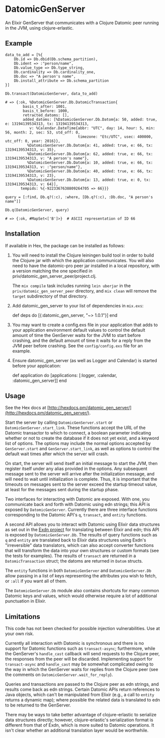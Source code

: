 # DatomicGenServer

An Elixir GenServer that communicates with a Clojure Datomic peer running in the 
JVM, using clojure-erlastic.

## Example

    data_to_add = [%{ 
        Db.id => Db.dbid(Db.schema_partition),
        Db.ident => :"person/name",
        Db.value_type => Db.type_string,
        Db.cardinality => Db.cardinality_one,
        Db.doc => "A person's name",
        Db.install_attribute => Db.schema_partition
    }]

    Db.transact(DatomicGenServer, data_to_add)

    # => {:ok, %DatomicGenServer.Db.DatomicTransaction{
            basis_t_after: 1001, 
            basis_t_before: 1000, 
            retracted_datoms: [],
            added_datoms: [%DatomicGenServer.Db.Datom{a: 50, added: true, e: 13194139534313, tx: 13194139534313,
               v: %Calendar.DateTime{abbr: "UTC", day: 14, hour: 5, min: 56, month: 2, sec: 53, std_off: 0, 
                                     timezone: "Etc/UTC", usec: 400000, utc_off: 0, year: 2016}},
              %DatomicGenServer.Db.Datom{a: 41, added: true, e: 66, tx: 13194139534313, v: 35},
              %DatomicGenServer.Db.Datom{a: 62, added: true, e: 66, tx: 13194139534313, v: "A person's name"},
              %DatomicGenServer.Db.Datom{a: 10, added: true, e: 66, tx: 13194139534313, v: :"person/name"},
              %DatomicGenServer.Db.Datom{a: 40, added: true, e: 66, tx: 13194139534313, v: 23},
              %DatomicGenServer.Db.Datom{a: 13, added: true, e: 0, tx: 13194139534313, v: 64}],      
           tempids: %{-9223367638809264705 => 66}}}

    query = [:find, Db.q?(:c), :where, [Db.q?(:c), :Db.doc, "A person's name"]]
    
    Db.q(DatomicGenServer, query)

    # => {:ok, #MapSet<['B']>}  # ASCII representation of ID 66

## Installation

If available in Hex, the package can be installed as follows:

  1. You will need to install the Clojure leiningen build tool in order to build
     the Clojure jar with which the application communicates. You will also need
     to have the datomic-pro peer jar installed in a local repository, with a 
     version matching the one specified in priv/datomic_gen_server_peer/project.clj.
     
     The `mix compile` task includes running `lein uberjar` in the 
     `priv/datomic_gen_server_peer` directory, and `mix clean` will remove the `target` subdirectory of that directory.

  2. Add datomic_gen_server to your list of dependencies in `mix.exs`:

        def deps do
          [{:datomic_gen_server, "~> 1.0.1"}]
        end
  
  3. You may want to create a config.exs file in your application that adds to 
     your application environment default values to control the default amount of 
     time the GenServer waits for the JVM to start before crashing, and the default 
     amount of time it waits for a reply from the JVM peer before crashing. See
     the `config/config.exs` file for an example.
     
  4. Ensure datomic_gen_server (as well as Logger and Calendar) is started before 
     your application:

        def application do
          [applications: [:logger, :calendar, :datomic_gen_server]]
        end
        
## Usage

See the Hex docs at [http://hexdocs.pm/datomic_gen_server/](http://hexdocs.pm/datomic_gen_server/).

Start the server by calling `DatomicGenServer.start` or `DatomicGenServer.start_link`.
These functions accept the URL of the Datomic transactor to which to connect, a
boolean parameter indicating whether or not to create the database if it does not
yet exist, and a keyword list of options. The options may include the normal
options accepted by `GenServer.start` and `GenServer.start_link`, as well as 
options to control the default wait times after which the server will crash.

On start, the server will send itself an initial message to start the JVM, then 
register itself under any alias provided in the options. Any subsequent message
sent to the server will arrive after the initialization message, and will need
to wait until initialization is complete. Thus, it is important that the timeouts
on messages sent to the server exceed the startup timeout value, at least for the
messages sent during the startup phase.

Two interfaces for interacting with Datomic are exposed. With one, you communicate
back and forth with Datomic using edn strings; this API is exposed by 
`DatomicGenServer`. Currently there are three interface functions corresponding
to the Datomic API's `q`, `transact`, and `entity` functions.

A second API allows you to interact with Datomic using Elixir data structures as set 
out in the [Exdn project](http://github.com/psfblair/exdn) for translating between 
Elixir and edn; this API is exposed by `DatomicGenServer.Db`. The results of query
functions such as `q` and `entity` are translated back to Elixir data structures 
using Exdn's "irreversible" data translators, which can also accept converter 
functions that will transform the data into your own structures or custom formats
(see the tests for examples). The results of `transact` are returned in a
`DatomicTransaction` struct; the datoms are returned in `Datom` structs.

The `entity` functions in both `DatomicGenServer` and `DatomicGenServer.Db` allow 
passing in a list of keys representing the attributes you wish to fetch, or `:all` 
if you want all of them.

The `DatomicGenServer.Db` module also contains shortcuts for many common Datomic
keys and values, which would otherwise require a lot of additional punctuation 
in Elixir.

## Limitations

This code has not been checked for possible injection vulnerabilities. Use at 
your own risk.

Currently all interaction with Datomic is synchronous and there is no support for
Datomic functions such as `transact-async`; furthermore, while the GenServer's 
`handle_cast` callback will send requests to the Clojure peer, the responses from
the peer will be discarded. Implementing support for `transact-async` and `handle_cast` 
may be somewhat complicated owing to the way in which the GenServer waits for replies 
from the Clojure peer (see the comments on `DatomicGenServer.wait_for_reply`). 

Queries and transactions are passed to the Clojure peer as edn strings, and results 
come back as edn strings. Certain Datomic APIs return references to Java objects,
which can't be manipulated from Elixir (e.g., a call to `entity` returns a 
dynamic map); where possible the related data is translated to edn to be 
returned to the GenServer.

There may be ways to take better advantage of clojure-erlastic to serialize data 
structures directly; however, clojure-erlastic's serialization format is different 
from that of Exdn, which is more suited to Datomic operations. It isn't clear 
whether an additional translation layer would be worthwhile.
